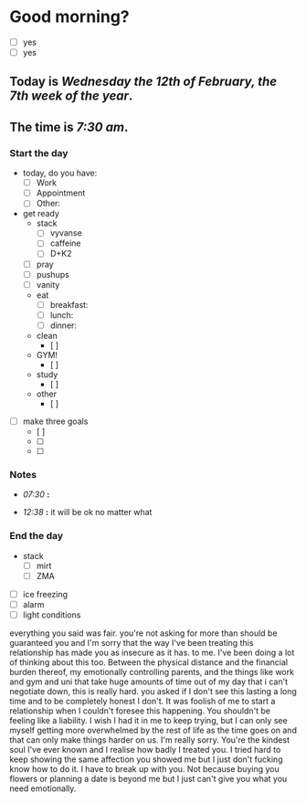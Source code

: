 # Good morning? 
* [ ] yes
* [ ] yes

## Today is ***Wednesday the 12th of February, the 7th week of the year***.
## The time is ***7:30 am***.
### Start the day
* today, do you have:
	* [ ] Work
	* [ ] Appointment
	* [ ] Other:    

* get ready
	* stack
		* [ ] vyvanse
		* [ ] caffeine
		* [ ] D+K2
	* [ ] pray
	* [ ] pushups
	* [ ] vanity
	* eat
		* [ ] breakfast:
		* [ ] lunch:
		* [ ] dinner:
	* clean
		* [ ] 
	* GYM!
		* [ ] 
	* study
		* [ ] 
	* other
		* [ ] 
* [ ] make three goals
	* [ ]  
	* [ ]  
	* [ ] 

### Notes

* *07:30* **:**   

* *12:38* **:**   it will be ok no matter what  


### End the day
* stack
	* [ ] mirt
	* [ ] ZMA
* [ ] ice freezing
* [ ] alarm
* [ ] light conditions

everything you said was fair. you're not asking for more than should be guaranteed you and I'm sorry that the way I've been treating this relationship has made you as insecure as it has. to me. I've been doing a lot of thinking about this too.
Between the physical distance and the financial burden thereof, my emotionally controlling parents, and the things like work and gym and uni that take huge amounts of time out of my day that i can't negotiate down, this is really hard.
you asked if I don't see this lasting a long time and to be completely honest I don't. It was foolish of me to start a relationship when I couldn't foresee this happening.
You shouldn't be feeling like a liability.
I wish I had it in me to keep trying, but I can only see myself getting more overwhelmed by the rest of life as the time goes on and that can only make things harder on us.
I'm really sorry. You're the kindest soul I've ever known and I realise how badly I treated you. I tried hard to keep showing the same affection you showed me but I just don't fucking know how to do it.
I have to break up with you. Not because buying you flowers or planning a date is beyond me but I just can't give you what you need emotionally.